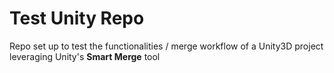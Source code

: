 # Test Unity Repo 

Repo set up to test the functionalities / merge workflow of a Unity3D project leveraging Unity's **Smart Merge** tool
